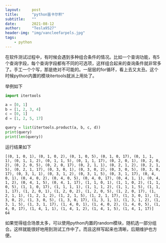 ```yaml
---
layout:     post
title:      "python笛卡尔积"
subtitle:   ""
date:       2021-08-12
author:     "Tesla9527"
header-img: "img/vancleefarpels.jpg"
tags:
    - python
---
```


在软件测试过程中，有时候会遇到多种组合条件的情况。比如一个查询功能，有5个查询字段，每个查询字段都有不同的可选项，这样组合起来的查询条件就非常多了。手工一个个写，那是绝对不可能的。一层层的for循环，看上去又太丑。这个时候python内置的模块itertools就派上用处了。


举例如下

```python
import itertools

a = [0, 1]
b = [1, 2, 3, 4]
c = [0, 1]
d = [1, 2, 5, 17]

query = list(itertools.product(a, b, c, d))
print(query)
print(len(query))
```

运行结果如下
```
[(0, 1, 0, 1), (0, 1, 0, 2), (0, 1, 0, 5), (0, 1, 0, 17), (0, 1, 1, 1), (0, 1, 1, 2), (0, 1, 1, 5), (0, 1, 1, 17), (0, 2, 0, 1), (0, 2, 0, 2), (0, 2, 0, 5), (0, 2, 0, 17), (0, 2, 1, 1), (0, 2, 1, 2), (0, 2, 1, 5), (0, 2, 1, 17), (0, 3, 0, 1), (0, 3, 0, 2), (0, 3, 0, 5), (0, 3, 0, 17), (0, 3, 1, 1), (0, 3, 1, 2), (0, 3, 1, 5), (0, 3, 1, 17), (0, 4, 0, 1), (0, 4, 0, 2), (0, 4, 0, 5), (0, 4, 0, 17), (0, 4, 1, 1), (0, 4, 1, 2), (0, 4, 1, 5), (0, 4, 1, 17), (1, 1, 0, 1), (1, 1, 0, 2), (1, 1, 0, 5), (1, 1, 0, 17), (1, 1, 1, 1), (1, 1, 1, 2), (1, 1, 1, 5), (1, 1, 1, 17), (1, 2, 0, 1), (1, 2, 0, 2), (1, 2, 0, 5), (1, 2, 0, 17), (1, 2, 1, 1), (1, 2, 1, 2), (1, 2, 1, 5), (1, 2, 1, 17), (1, 3, 0, 1), (1, 3, 0, 2), (1, 3, 0, 5), (1, 3, 0, 17), (1, 3, 1, 1), (1, 3, 1, 2), (1, 3, 1, 5), (1, 3, 1, 17), (1, 4, 0, 1), (1, 4, 0, 2), (1, 4, 0, 5), (1, 4, 0, 17), (1, 4, 1, 1), (1, 4, 1, 2), (1, 4, 1, 5), (1, 4, 1, 17)]
64
```

如果觉得组合场景太多，可以使用python内置的random模块，随机选一部分组合。这样就能很好地用到测试工作中了。而且这样写起来也清晰，后期维护也方便。